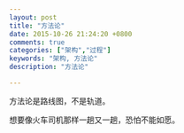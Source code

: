 ```yaml
---
layout: post
title: "方法论"
date: 2015-10-26 21:24:20 +0800
comments: true
categories: ["架构","过程"]
keywords: "架构, 方法论"
description: "方法论"

---
```


方法论是路线图，不是轨道。

<!--more-->

想要像火车司机那样一趟又一趟，恐怕不能如愿。